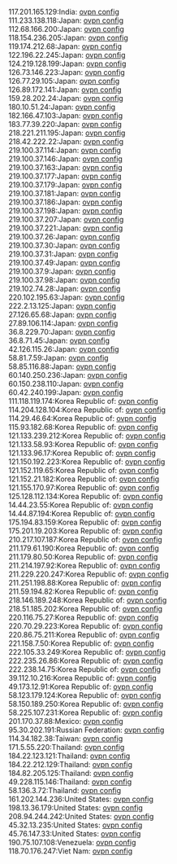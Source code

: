117.201.165.129:India: [ovpn config](vpn/117_201_165_129.ovpn)  
111.233.138.118:Japan: [ovpn config](vpn/111_233_138_118.ovpn)  
112.68.166.200:Japan: [ovpn config](vpn/112_68_166_200.ovpn)  
118.154.236.205:Japan: [ovpn config](vpn/118_154_236_205.ovpn)  
119.174.212.68:Japan: [ovpn config](vpn/119_174_212_68.ovpn)  
122.196.22.245:Japan: [ovpn config](vpn/122_196_22_245.ovpn)  
124.219.128.199:Japan: [ovpn config](vpn/124_219_128_199.ovpn)  
126.73.146.223:Japan: [ovpn config](vpn/126_73_146_223.ovpn)  
126.77.29.105:Japan: [ovpn config](vpn/126_77_29_105.ovpn)  
126.89.172.141:Japan: [ovpn config](vpn/126_89_172_141.ovpn)  
159.28.202.24:Japan: [ovpn config](vpn/159_28_202_24.ovpn)  
180.10.51.24:Japan: [ovpn config](vpn/180_10_51_24.ovpn)  
182.166.47.103:Japan: [ovpn config](vpn/182_166_47_103.ovpn)  
183.77.39.220:Japan: [ovpn config](vpn/183_77_39_220.ovpn)  
218.221.211.195:Japan: [ovpn config](vpn/218_221_211_195.ovpn)  
218.42.222.22:Japan: [ovpn config](vpn/218_42_222_22.ovpn)  
219.100.37.114:Japan: [ovpn config](vpn/219_100_37_114.ovpn)  
219.100.37.146:Japan: [ovpn config](vpn/219_100_37_146.ovpn)  
219.100.37.163:Japan: [ovpn config](vpn/219_100_37_163.ovpn)  
219.100.37.177:Japan: [ovpn config](vpn/219_100_37_177.ovpn)  
219.100.37.179:Japan: [ovpn config](vpn/219_100_37_179.ovpn)  
219.100.37.181:Japan: [ovpn config](vpn/219_100_37_181.ovpn)  
219.100.37.186:Japan: [ovpn config](vpn/219_100_37_186.ovpn)  
219.100.37.198:Japan: [ovpn config](vpn/219_100_37_198.ovpn)  
219.100.37.207:Japan: [ovpn config](vpn/219_100_37_207.ovpn)  
219.100.37.221:Japan: [ovpn config](vpn/219_100_37_221.ovpn)  
219.100.37.26:Japan: [ovpn config](vpn/219_100_37_26.ovpn)  
219.100.37.30:Japan: [ovpn config](vpn/219_100_37_30.ovpn)  
219.100.37.31:Japan: [ovpn config](vpn/219_100_37_31.ovpn)  
219.100.37.49:Japan: [ovpn config](vpn/219_100_37_49.ovpn)  
219.100.37.9:Japan: [ovpn config](vpn/219_100_37_9.ovpn)  
219.100.37.98:Japan: [ovpn config](vpn/219_100_37_98.ovpn)  
219.102.74.28:Japan: [ovpn config](vpn/219_102_74_28.ovpn)  
220.102.195.63:Japan: [ovpn config](vpn/220_102_195_63.ovpn)  
222.2.13.125:Japan: [ovpn config](vpn/222_2_13_125.ovpn)  
27.126.65.68:Japan: [ovpn config](vpn/27_126_65_68.ovpn)  
27.89.106.114:Japan: [ovpn config](vpn/27_89_106_114.ovpn)  
36.8.229.70:Japan: [ovpn config](vpn/36_8_229_70.ovpn)  
36.8.71.45:Japan: [ovpn config](vpn/36_8_71_45.ovpn)  
42.126.115.26:Japan: [ovpn config](vpn/42_126_115_26.ovpn)  
58.81.7.59:Japan: [ovpn config](vpn/58_81_7_59.ovpn)  
58.85.116.88:Japan: [ovpn config](vpn/58_85_116_88.ovpn)  
60.140.250.236:Japan: [ovpn config](vpn/60_140_250_236.ovpn)  
60.150.238.110:Japan: [ovpn config](vpn/60_150_238_110.ovpn)  
60.42.240.199:Japan: [ovpn config](vpn/60_42_240_199.ovpn)  
111.118.119.174:Korea Republic of: [ovpn config](vpn/111_118_119_174.ovpn)  
114.204.128.104:Korea Republic of: [ovpn config](vpn/114_204_128_104.ovpn)  
114.29.46.64:Korea Republic of: [ovpn config](vpn/114_29_46_64.ovpn)  
115.93.182.68:Korea Republic of: [ovpn config](vpn/115_93_182_68.ovpn)  
121.133.239.212:Korea Republic of: [ovpn config](vpn/121_133_239_212.ovpn)  
121.133.58.93:Korea Republic of: [ovpn config](vpn/121_133_58_93.ovpn)  
121.133.96.17:Korea Republic of: [ovpn config](vpn/121_133_96_17.ovpn)  
121.150.192.223:Korea Republic of: [ovpn config](vpn/121_150_192_223.ovpn)  
121.152.119.65:Korea Republic of: [ovpn config](vpn/121_152_119_65.ovpn)  
121.152.21.182:Korea Republic of: [ovpn config](vpn/121_152_21_182.ovpn)  
121.155.170.97:Korea Republic of: [ovpn config](vpn/121_155_170_97.ovpn)  
125.128.112.134:Korea Republic of: [ovpn config](vpn/125_128_112_134.ovpn)  
14.44.23.55:Korea Republic of: [ovpn config](vpn/14_44_23_55.ovpn)  
14.44.87.194:Korea Republic of: [ovpn config](vpn/14_44_87_194.ovpn)  
175.194.83.159:Korea Republic of: [ovpn config](vpn/175_194_83_159.ovpn)  
175.201.19.203:Korea Republic of: [ovpn config](vpn/175_201_19_203.ovpn)  
210.217.107.187:Korea Republic of: [ovpn config](vpn/210_217_107_187.ovpn)  
211.179.61.190:Korea Republic of: [ovpn config](vpn/211_179_61_190.ovpn)  
211.179.80.50:Korea Republic of: [ovpn config](vpn/211_179_80_50.ovpn)  
211.214.197.92:Korea Republic of: [ovpn config](vpn/211_214_197_92.ovpn)  
211.229.220.247:Korea Republic of: [ovpn config](vpn/211_229_220_247.ovpn)  
211.251.198.88:Korea Republic of: [ovpn config](vpn/211_251_198_88.ovpn)  
211.59.194.82:Korea Republic of: [ovpn config](vpn/211_59_194_82.ovpn)  
218.146.189.248:Korea Republic of: [ovpn config](vpn/218_146_189_248.ovpn)  
218.51.185.202:Korea Republic of: [ovpn config](vpn/218_51_185_202.ovpn)  
220.116.75.27:Korea Republic of: [ovpn config](vpn/220_116_75_27.ovpn)  
220.70.29.223:Korea Republic of: [ovpn config](vpn/220_70_29_223.ovpn)  
220.86.75.211:Korea Republic of: [ovpn config](vpn/220_86_75_211.ovpn)  
221.158.7.50:Korea Republic of: [ovpn config](vpn/221_158_7_50.ovpn)  
222.105.33.249:Korea Republic of: [ovpn config](vpn/222_105_33_249.ovpn)  
222.235.26.86:Korea Republic of: [ovpn config](vpn/222_235_26_86.ovpn)  
222.238.14.75:Korea Republic of: [ovpn config](vpn/222_238_14_75.ovpn)  
39.112.10.216:Korea Republic of: [ovpn config](vpn/39_112_10_216.ovpn)  
49.173.12.91:Korea Republic of: [ovpn config](vpn/49_173_12_91.ovpn)  
58.123.179.124:Korea Republic of: [ovpn config](vpn/58_123_179_124.ovpn)  
58.150.189.250:Korea Republic of: [ovpn config](vpn/58_150_189_250.ovpn)  
58.225.107.231:Korea Republic of: [ovpn config](vpn/58_225_107_231.ovpn)  
201.170.37.88:Mexico: [ovpn config](vpn/201_170_37_88.ovpn)  
95.30.202.191:Russian Federation: [ovpn config](vpn/95_30_202_191.ovpn)  
114.34.182.38:Taiwan: [ovpn config](vpn/114_34_182_38.ovpn)  
171.5.55.220:Thailand: [ovpn config](vpn/171_5_55_220.ovpn)  
184.22.123.121:Thailand: [ovpn config](vpn/184_22_123_121.ovpn)  
184.22.212.129:Thailand: [ovpn config](vpn/184_22_212_129.ovpn)  
184.82.205.125:Thailand: [ovpn config](vpn/184_82_205_125.ovpn)  
49.228.115.146:Thailand: [ovpn config](vpn/49_228_115_146.ovpn)  
58.136.3.72:Thailand: [ovpn config](vpn/58_136_3_72.ovpn)  
161.202.144.236:United States: [ovpn config](vpn/161_202_144_236.ovpn)  
198.13.36.179:United States: [ovpn config](vpn/198_13_36_179.ovpn)  
208.94.244.242:United States: [ovpn config](vpn/208_94_244_242.ovpn)  
45.32.13.235:United States: [ovpn config](vpn/45_32_13_235.ovpn)  
45.76.147.33:United States: [ovpn config](vpn/45_76_147_33.ovpn)  
190.75.107.108:Venezuela: [ovpn config](vpn/190_75_107_108.ovpn)  
118.70.176.247:Viet Nam: [ovpn config](vpn/118_70_176_247.ovpn)  
